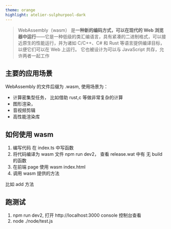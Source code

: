 ```yaml
---
theme: orange
highlight: atelier-sulphurpool-dark
---
```


> WebAssembly（wasm） 是**一种新的编码方式，可以在现代的 Web 浏览器中运行**——它是一种低级的类汇编语言，具有紧凑的二进制格式，可以接近原生的性能运行，并为诸如 C/C++、C# 和 Rust 等语言提供编译目标，以便它们可以在 Web 上运行。 它也被设计为可以与 JavaScript 共存，允许两者一起工作

## 主要的应用场景

WebAssembly 的文件后缀为 .wasm, 使用场景为：

- 计算密集型任务， 比如借助 rust,c 等做非常复杂的计算
- 图形渲染，
- 音视频剪辑
- 高性能渲染库

## 如何使用 wasm

1. 编写代码
   在 index.ts 中写函数
2. 将代码编译为 wasm 文件
   npm run dev2， 查看 release.wat 中有 无 build 的函数
3. 在前端 page 使用 wasm
   index.html
4. 调用 wasm 提供的方法

比如 add 方法

## 跑测试

1. npm run dev2, 打开 http://localhost:3000 console 控制台查看
2. node ./node/test.js
